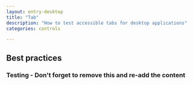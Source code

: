 ```yaml
---
layout: entry-desktop
title: "Tab"
description: "How to test accessible tabs for desktop applications"  
categories: controls

---
```


## Best practices
### Testing - Don't forget to remove this and re-add the content
